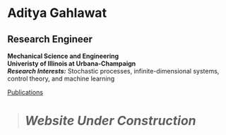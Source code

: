 # Aditya Gahlawat 
## Research Engineer
**Mechanical Science and Engineering**  
**Univeristy of Illinois at Urbana-Champaign**  
***Research Interests:*** Stochastic processes, infinite-dimensional systems, control theory, and machine learning

[Publications](https://scholar.google.com/citations?user=srVEmhwAAAAJ&hl=en)

> # ***Website Under Construction***


   
